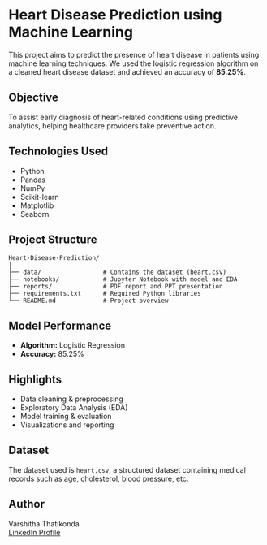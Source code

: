 # Heart Disease Prediction using Machine Learning

This project aims to predict the presence of heart disease in patients using machine learning techniques. We used the logistic regression algorithm on a cleaned heart disease dataset and achieved an accuracy of **85.25%**.

## Objective
To assist early diagnosis of heart-related conditions using predictive analytics, helping healthcare providers take preventive action.

## Technologies Used
- Python
- Pandas
- NumPy
- Scikit-learn
- Matplotlib
- Seaborn

## Project Structure
```
Heart-Disease-Prediction/
│
├── data/                 # Contains the dataset (heart.csv)
├── notebooks/            # Jupyter Notebook with model and EDA
├── reports/              # PDF report and PPT presentation
├── requirements.txt      # Required Python libraries
└── README.md             # Project overview
```

## Model Performance
- **Algorithm:** Logistic Regression
- **Accuracy:** 85.25%

## Highlights
- Data cleaning & preprocessing
- Exploratory Data Analysis (EDA)
- Model training & evaluation
- Visualizations and reporting

## Dataset
The dataset used is `heart.csv`, a structured dataset containing medical records such as age, cholesterol, blood pressure, etc.

## Author
Varshitha Thatikonda  
[LinkedIn Profile](https://www.linkedin.com/in/thatikonda-varshitha-7589941a3/)
